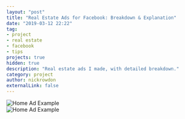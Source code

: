 ```yaml
---
layout: "post"
title: "Real Estate Ads for Facebook: Breakdown & Explanation"
date: "2019-03-12 22:22"
tag:
- project
- real estate
- facebook
- tips
projects: true
hidden: true
description: "Real estate ads I made, with detailed breakdown."
category: project
author: nickrowdon
externalLink: false
---
```


<div class="side-by-side">
    <div class="toleft">
      <picture>
        <img src="{{ site.url }}/assets/images/realestate/homead1.jpg" alt="Home Ad Example">
      </picture>
    </div>
    <div class="toright">
      <picture>
        <img src="{{ site.url }}/assets/images/realestate/homead2.jpg" alt="Home Ad Example">
      </picture>
    </div>
</div>
